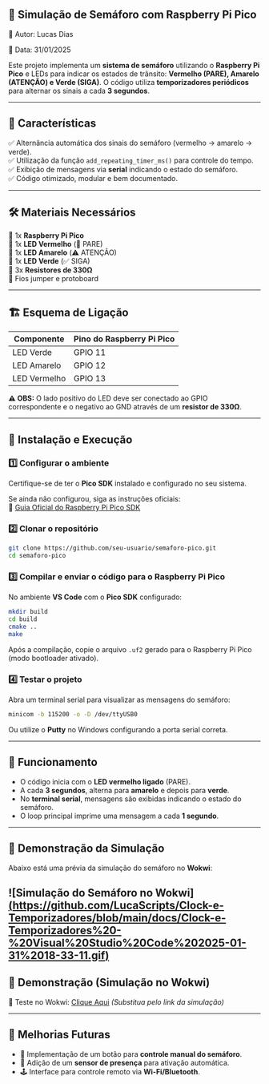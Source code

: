 ## 🚦 Simulação de Semáforo com Raspberry Pi Pico
📌 Autor: Lucas Dias

📆 Data: 31/01/2025

Este projeto implementa um **sistema de semáforo** utilizando o **Raspberry Pi Pico** e LEDs para indicar os estados de trânsito: **Vermelho (PARE), Amarelo (ATENÇÃO) e Verde (SIGA)**. O código utiliza **temporizadores periódicos** para alternar os sinais a cada **3 segundos**.  

---

## 📌 **Características**
✅ Alternância automática dos sinais do semáforo (vermelho → amarelo → verde).  
✅ Utilização da função `add_repeating_timer_ms()` para controle do tempo.  
✅ Exibição de mensagens via **serial** indicando o estado do semáforo.  
✅ Código otimizado, modular e bem documentado.  

---

## 🛠 **Materiais Necessários**
🔹 1x **Raspberry Pi Pico**  
🔹 1x **LED Vermelho** (🚦 PARE)  
🔹 1x **LED Amarelo** (⚠️ ATENÇÃO)  
🔹 1x **LED Verde** (✅ SIGA)  
🔹 3x **Resistores de 330Ω**  
🔹 Fios jumper e protoboard  

---

## 🏗 **Esquema de Ligação**
| Componente | Pino do Raspberry Pi Pico |
|------------|---------------------------|
| LED Verde  | GPIO 11                   |
| LED Amarelo| GPIO 12                   |
| LED Vermelho| GPIO 13                   |

**⚠️ OBS:** O lado positivo do LED deve ser conectado ao GPIO correspondente e o negativo ao GND através de um **resistor de 330Ω**.

---

## 📜 **Instalação e Execução**

### **1️⃣ Configurar o ambiente**
Certifique-se de ter o **Pico SDK** instalado e configurado no seu sistema.  

Se ainda não configurou, siga as instruções oficiais:  
🔗 [Guia Oficial do Raspberry Pi Pico SDK](https://github.com/raspberrypi/pico-sdk)

### **2️⃣ Clonar o repositório**
```bash
git clone https://github.com/seu-usuario/semaforo-pico.git
cd semaforo-pico
```

### **3️⃣ Compilar e enviar o código para o Raspberry Pi Pico**
No ambiente **VS Code** com o **Pico SDK** configurado:  
```bash
mkdir build
cd build
cmake ..
make
```
Após a compilação, copie o arquivo `.uf2` gerado para o Raspberry Pi Pico (modo bootloader ativado).

### **4️⃣ Testar o projeto**
Abra um terminal serial para visualizar as mensagens do semáforo:  
```bash
minicom -b 115200 -o -D /dev/ttyUSB0
```
Ou utilize o **Putty** no Windows configurando a porta serial correta.

---

## 🎯 **Funcionamento**
- O código inicia com o **LED vermelho ligado** (PARE).  
- A cada **3 segundos**, alterna para **amarelo** e depois para **verde**.  
- No **terminal serial**, mensagens são exibidas indicando o estado do semáforo.  
- O loop principal imprime uma mensagem a cada **1 segundo**.  

---
## 🚦 Demonstração da Simulação

Abaixo está uma prévia da simulação do semáforo no **Wokwi**:

![Simulação do Semáforo no Wokwi] [(https://github.com/LucaScripts/Clock-e-Temporizadores/blob/main/docs/Clock-e-Temporizadores%20-%20Visual%20Studio%20Code%202025-01-31%2018-33-11.gif)](https://github.com/LucaScripts/Clock-e-Temporizadores/blob/main/docs/Clock-e-Temporizadores%20-%20Visual%20Studio%20Code%202025-01-31%2018-33-11.gif?raw=true)
---

## 🎥 **Demonstração (Simulação no Wokwi)**
🔗 Teste no Wokwi: [Clique Aqui](https://wokwi.com/projects/123456) *(Substitua pelo link da simulação)*  

---

## 📌 **Melhorias Futuras**
- 🚀 Implementação de um botão para **controle manual do semáforo**.  
- 📡 Adição de um **sensor de presença** para ativação automática.  
- 🕹️ Interface para controle remoto via **Wi-Fi/Bluetooth**.  

